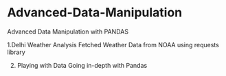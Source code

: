 # Advanced-Data-Manipulation
Advanced Data Manipulation with PANDAS

1.Delhi Weather Analysis 
Fetched Weather Data from NOAA using requests library

2. Playing with Data
Going in-depth with Pandas




